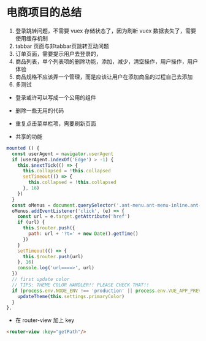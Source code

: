 # 电商项目的总结

1. 登录跳转问题，不需要 vuex 存储状态了，因为刷新 vuex 数据丧失了，需要使用缓存机制
2. tabbar 页面与非tabbar页跳转互动问题
3. 订单页面，需要提示用户去登录的，
4. 商品列表，单个列表项的删除功能，添加，减少，清空操作，用户操作，用户体验
5. 商品规格不应该弄一个管理，而是应该让用户在添加商品的过程自己去添加
6. 多测试

- 登录或许可以写成一个公用的组件

- 删除一些无用的代码

- 重复点击菜单栏项，需要刷新页面
- 共享的功能

```js
mounted () {
  const userAgent = navigator.userAgent
  if (userAgent.indexOf('Edge') > -1) {
    this.$nextTick(() => {
      this.collapsed = !this.collapsed
      setTimeout(() => {
        this.collapsed = !this.collapsed
      }, 16)
    })
  }
  const oMenus = document.querySelector('.ant-menu.ant-menu-inline.ant-menu-root.ant-menu-dark')
  oMenus.addEventListener('click', (e) => {
    const url = e.target.getAttribute('href')
    if (url) {
      this.$router.push({
        path: url + '?t=' + new Date().getTime()
      })
    }
    setTimeout(() => {
      this.$router.push(url)
    }, 16)
    console.log('url====>', url)
  })
  // first update color
  // TIPS: THEME COLOR HANDLER!! PLEASE CHECK THAT!!
  if (process.env.NODE_ENV !== 'production' || process.env.VUE_APP_PREVIEW === 'true') {
    updateTheme(this.settings.primaryColor)
  }
},
```

- 在 router-view 加上 key

```html
<router-view :key="getPath"/>
```


